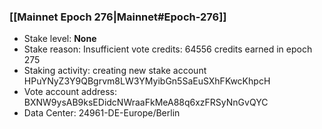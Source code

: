 ### [[Mainnet Epoch 276|Mainnet#Epoch-276]]
* Stake level: **None**
* Stake reason: Insufficient vote credits: 64556 credits earned in epoch 275
* Staking activity: creating new stake account HPuYNyZ3Y9QBgrvm8LW3YMyibGn5SaEuSXhFKwcKhpcH
* Vote account address: BXNW9ysAB9ksEDidcNWraaFkMeA88q6xzFRSyNnGvQYC
* Data Center: 24961-DE-Europe/Berlin